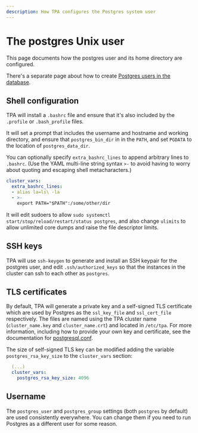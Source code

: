 ```yaml
---
description: How TPA configures the Postgres system user
---
```


# The postgres Unix user

This page documents how the postgres user and its home directory are
configured.

There's a separate page about how to create
[Postgres users in the database](postgres_users.md).

## Shell configuration

TPA will install a `.bashrc` file and ensure that it's also included
by the `.profile` or `.bash_profile` files.

It will set a prompt that includes the username and hostname and working
directory, and ensure that `postgres_bin_dir` in in the `PATH`, and set
`PGDATA` to the location of `postgres_data_dir`.

You can optionally specify `extra_bashrc_lines` to append arbitrary
lines to `.bashrc`. (Use the YAML multi-line string syntax `>-` to avoid
having to worry about quoting and escaping shell metacharacters.)

```yaml
cluster_vars:
  extra_bashrc_lines:
  - alias la=ls\ -la
  - >-
    export PATH="$PATH":/some/other/dir
```

It will edit sudoers to allow
`sudo systemctl start/stop/reload/restart/status postgres`, and also
change `ulimits` to allow unlimited core dumps and raise the file
descriptor limits.

## SSH keys

TPA will use `ssh-keygen` to generate and install an SSH keypair for
the postgres user, and edit `.ssh/authorized_keys` so that the instances
in the cluster can ssh to each other as `postgres`.

## TLS certificates

By default, TPA will generate a private key and a self-signed TLS
certificate which are used by Postgres as the `ssl_key_file` and
`ssl_cert_file` respectively. The files are named using the TPA cluster
name (`cluster_name.key` and `cluster_name.crt`) and located in
`/etc/tpa`. For more information, including how to provide your own
key and certificate, see the documentation for 
[postgresql.conf](postgresql.conf.md#ssl-configuration).

The size of self-signed TLS key can be modified adding the variable `postgres_rsa_key_size`
to the `cluster_vars` section:

```yml
  (...)
  cluster_vars:
    postgres_rsa_key_size: 4096
```

## Username

The `postgres_user` and `postgres_group` settings (both `postgres` by
default) are used consistently everywhere. You can change them if you
need to run Postgres as a different user for some reason.
